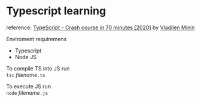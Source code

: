 # Typescript learning

reference: [TypeScript - Crash course in 70 minutes [2020]](https://www.youtube.com/watch?v=nyIpDs2DJ_c) by [Vladilen Minin](https://www.youtube.com/channel/UCg8ss4xW9jASrqWGP30jXiw)

Enviroment requiremens

-   Typescript
-   Node JS

To compile TS into JS run  
`tsc` _filename_`.ts`

To execute JS run  
`node` _filename_`.js`
